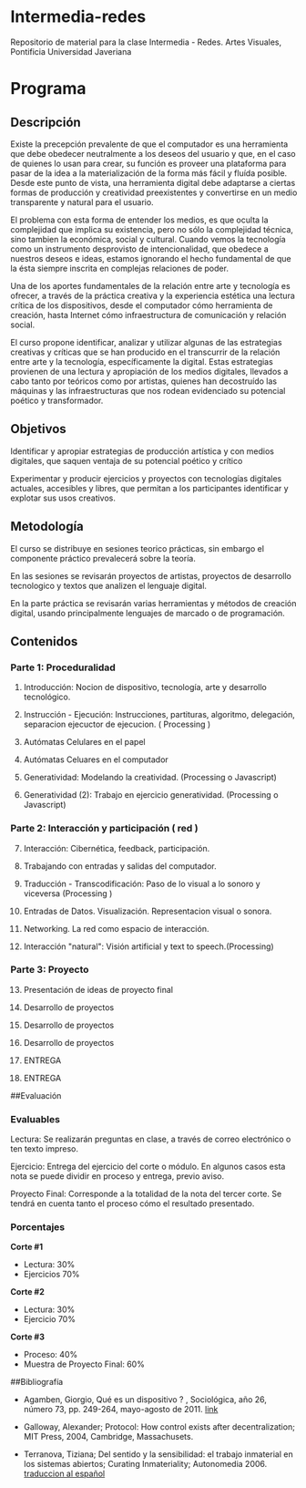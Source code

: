 # Intermedia-redes

Repositorio de material para la clase Intermedia - Redes.  Artes Visuales, Pontificia Universidad Javeriana

# Programa

## Descripción

Existe la precepción prevalente de que el computador es una herramienta que debe obedecer neutralmente a los deseos del usuario y que, en el caso de quienes lo usan para crear, su función es proveer una plataforma para pasar de la idea a la materialización de la forma más fácil y fluída posible.  Desde este punto de vista, una herramienta digital debe adaptarse a ciertas formas de producción y creatividad preexistentes y convertirse en un medio transparente y natural para el usuario.

El problema con esta forma de entender los medios, es que oculta la complejidad que implica su existencia, pero no sólo la complejidad técnica, sino tambien la económica, social y cultural.  Cuando vemos la tecnología como un instrumento desprovisto de intencionalidad, que obedece a nuestros deseos e ideas, estamos ignorando el hecho fundamental de que la ésta siempre inscrita en complejas relaciones de poder.

Una de los aportes fundamentales de la relación entre arte y tecnología es ofrecer, a través de la práctica creativa y la experiencia estética una lectura crítica de los dispositivos, desde el computador cómo herramienta de creación, hasta Internet cómo infraestructura de comunicación y relación social.

El curso propone identificar, analizar y utilizar algunas de las estrategias creativas y críticas que se han producido en el transcurrir de la relación entre arte y la tecnología, específicamente la digital.  Estas estrategias provienen de una lectura y apropiación de los medios digitales, llevados a cabo tanto por teóricos como por artistas, quienes han decostruído las máquinas y las infraestructuras que nos rodean evidenciado su potencial poético y transformador.


## Objetivos

Identificar y apropiar estrategias de producción artística y con medios digitales, que saquen ventaja de su potencial poético y crítico

Experimentar y producir ejercicios y proyectos con tecnologías digitales actuales, accesibles y libres, que permitan a los participantes identificar y explotar sus usos creativos.


## Metodología

El curso se distribuye en sesiones teorico prácticas, sin embargo el componente práctico prevalecerá sobre la teoría.  

En las sesiones se revisarán proyectos de artistas, proyectos de desarrollo tecnologico y textos que analizen el lenguaje digital.

En la parte práctica se revisarán varias herramientas y métodos de creación digital, usando principalmente lenguajes de marcado o de programación.


## Contenidos

### Parte 1: Proceduralidad

1. Introducción: Nocion de dispositivo, tecnología, arte y desarrollo tecnológico.

2. Instrucción - Ejecución: Instrucciones, partituras, algoritmo, delegación, separacion ejecuctor de ejecucion. ( Processing )

3. Autómatas Celulares en el papel

4. Autómatas Celuares en el computador

5. Generatividad: Modelando la creatividad. (Processing o Javascript)

6. Generatividad (2):  Trabajo en ejercicio generatividad. (Processing o Javascript)



### Parte 2: Interacción y participación ( red )

7. Interacción: Cibernética, feedback, participación.

8. Trabajando con entradas y salidas del computador.

9. Traducción - Transcodificación: Paso de lo visual a lo sonoro y viceversa (Processing )

10. Entradas de Datos. Visualización. Representacion visual o sonora.

11. Networking. La red como espacio de interacción.

12. Interacción "natural": Visión artificial y text to speech.(Processing)


### Parte 3: Proyecto

13. Presentación de ideas de proyecto final

14. Desarrollo de proyectos

15. Desarrollo de proyectos

16. Desarrollo de proyectos

17. ENTREGA

18. ENTREGA



##Evaluación

### Evaluables

Lectura: Se realizarán preguntas en clase, a través de correo electrónico o ten texto impreso.

Ejercicio: Entrega del ejercicio del corte o módulo.  En algunos casos esta nota se puede dividir en proceso y entrega, previo aviso.

Proyecto Final: Corresponde a la totalidad de la nota del tercer corte. Se tendrá en cuenta tanto el proceso cómo el resultado presentado.


### Porcentajes

**Corte #1**
* Lectura: 30%
* Ejercicios 70%

**Corte #2**
* Lectura: 30%
* Ejercicio 70%


**Corte #3**
* Proceso: 40%
* Muestra de Proyecto Final: 60%


##Bibliografía

* Agamben, Giorgio, Qué es un dispositivo ? , Sociológica, año 26, número 73, pp. 249-264, mayo-agosto de 2011. [link](http://zeitgenoessischeaesthetik.de/wp-content/uploads/2013/07/que-es-un-dispositivo-giorgio-agamben.pdf)

*  Galloway, Alexander; Protocol: How control exists after decentralization; MIT Press, 2004, Cambridge, Massachusets.

*  Terranova, Tiziana; Del sentido y la sensibilidad: el trabajo inmaterial en los sistemas abiertos; Curating Inmateriality; Autonomedia 2006. [traduccion al español](https://privadotextos.wordpress.com/2012/12/03/del-sentido-y-la-sensibilidad-el-trabajo-inmaterial-en-los-sistemas-abiertos/)

